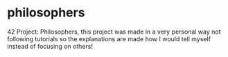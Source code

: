 # philosophers
42 Project: Philosophers, this project was made in a very personal way not following tutorials so the explanations are made how I would tell myself instead of focusing on others!
